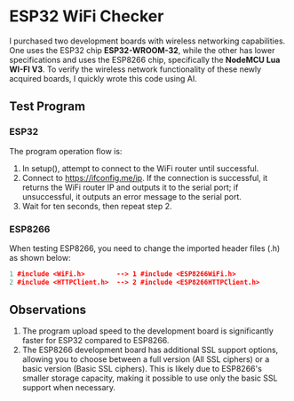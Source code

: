 # ESP32 WiFi Checker

I purchased two development boards with wireless networking capabilities. One uses the ESP32 chip **ESP32-WROOM-32**, while the other has lower specifications and uses the ESP8266 chip, specifically the **NodeMCU Lua WI-FI V3**. To verify the wireless network functionality of these newly acquired boards, I quickly wrote this code using AI.

## Test Program

### ESP32

The program operation flow is:

1. In setup(), attempt to connect to the WiFi router until successful.
2. Connect to https://ifconfig.me/ip. If the connection is successful, it returns the WiFi router IP and outputs it to the serial port; if unsuccessful, it outputs an error message to the serial port.
3. Wait for ten seconds, then repeat step 2.

### ESP8266

When testing ESP8266, you need to change the imported header files (.h) as shown below:

```c++
1 #include <WiFi.h>        --> 1 #include <ESP8266WiFi.h>
2 #include <HTTPClient.h>  --> 2 #include <ESP8266HTTPClient.h>
```

## Observations

1. The program upload speed to the development board is significantly faster for ESP32 compared to ESP8266.
2. The ESP8266 development board has additional SSL support options, allowing you to choose between a full version (All SSL ciphers) or a basic version (Basic SSL ciphers). This is likely due to ESP8266's smaller storage capacity, making it possible to use only the basic SSL support when necessary.
